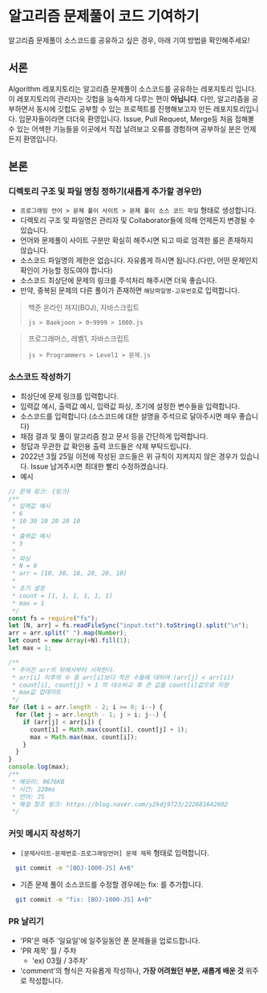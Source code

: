 # 알고리즘 문제풀이 코드 기여하기

알고리즘 문제풀이 소스코드를 공유하고 싶은 경우, 아래 기여 방법을 확인해주세요!

## 서론

Algorithm 레포지토리는 알고리즘 문제풀이 소스코드를 공유하는 레포지토리 입니다.
이 레포지토리의 관리자는 깃헙을 능숙하게 다루는 편이 **아닙니다**.
다만, 알고리즘을 공부하면서 동시에 깃헙도 공부할 수 있는 프로젝트를 진행해보고자 만든 레포지토리입니다.
입문자들이라면 더더욱 환영입니다.
Issue, Pull Request, Merge등 처음 접해볼 수 있는 어색한 기능들을 이곳에서 직접 날려보고 오류를 경험하며 공부하실 분은 언제든지 환영입니다.

## 본론

### 디렉토리 구조 및 파일 명칭 정하기(새롭게 추가할 경우만)

- `프로그래밍 언어 > 문제 풀이 사이트 > 문제 풀이 소스 코드 파일` 형태로 생성합니다.
- 디렉토리 구조 및 파일명은 관리자 및 Collaborator들에 의해 언제든지 변경될 수 있습니다.
- 언어와 문제풀이 사이트 구분만 확실히 해주시면 되고 따로 엄격한 룰은 존재하지 않습니다.
- 소스코드 파일명의 제한은 없습니다. 자유롭게 하시면 됩니다.(다만, 어떤 문제인지 확인이 가능할 정도여야 합니다)
- 소스코드 최상단에 문제의 링크를 주석처리 해주시면 더욱 좋습니다.
- 만약, 중복된 문제의 다른 풀이가 존재하면 `해당파일명-고유번호`로 입력합니다.

> 백준 온라인 져지(BOJ), 자바스크립트
>
> `js > Baekjoon > 0~9999 > 1000.js`

> 프로그래머스, 레벨1, 자바스크립트
>
> `js > Programmers > Level1 > 문제.js`

### 소스코드 작성하기

- 최상단에 문제 링크를 입력합니다.
- 입력값 예시, 출력값 예시, 입력값 파싱, 초기에 설정한 변수들을 입력합니다.
- 소스코드를 입력합니다.(소스코드에 대한 설명을 주석으로 달아주시면 매우 좋습니다)
- 채점 결과 및 풀이 알고리즘 참고 문서 등을 간단하게 입력합니다.
- 정답과 무관한 값 확인용 출력 코드들은 삭제 부탁드립니다.
- 2022년 3월 25일 이전에 작성된 코드들은 위 규칙이 지켜지지 않은 경우가 있습니다. Issue 남겨주시면 최대한 빨리 수정하겠습니다.
- 예시

```js
// 문제 링크: {링크}
/**
 * 입력값 예시
 * 6
 * 10 30 10 20 20 10
 *
 * 출력값 예시
 * 3
 *
 * 파싱
 * N = 6
 * arr = [10, 30, 10, 20, 20, 10]
 *
 * 초기 설정
 * count = [1, 1, 1, 1, 1, 1]
 * max = 1
 */
const fs = require("fs");
let [N, arr] = fs.readFileSync("input.txt").toString().split("\n");
arr = arr.split(" ").map(Number);
let count = new Array(+N).fill(1);
let max = 1;

/**
 * 주어진 arr의 뒤에서부터 시작한다.
 * arr[i] 이후의 수 중 arr[i]보다 작은 수들에 대하여 (arr[j] < arr[i])
 * count[i], count[j] + 1 의 대소비교 후 큰 값을 count[i]값으로 지정
 * max값 업데이트
 */
for (let i = arr.length - 2; i >= 0; i--) {
  for (let j = arr.length - 1; j > i; j--) {
    if (arr[j] < arr[i]) {
      count[i] = Math.max(count[i], count[j] + 1);
      max = Math.max(max, count[i]);
    }
  }
}
console.log(max);
/**
 * 메모리: 9676KB
 * 시간: 220ms
 * 언어: JS
 * 해설 참조 링크: https://blog.naver.com/y2kdj9723/222681642602
 */
```

### 커밋 메시지 작성하기

- `[문제사이트-문제번호-프로그래밍언어] 문제 제목` 형태로 입력합니다.

```sh
  git commit -m "[BOJ-1000-JS] A+B"
```

- 기존 문제 풀이 소스코드를 수정할 경우에는 fix: 를 추가합니다.

```sh
  git commit -m "fix: [BOJ-1000-JS] A+B"
```

### PR 날리기
- 'PR'은 매주 '일요일'에 일주일동안 푼 문제들을 업로드합니다.
- 'PR 제목' 월 / 주차
	- 'ex) 03월 / 3주차'
- 'comment'의 형식은 자유롭게 작성하나, **가장 어려웠던 부분, 새롭게 배운 것** 위주로 작성합니다.